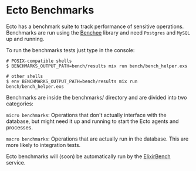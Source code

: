 # Ecto Benchmarks

Ecto has a benchmark suite to track performance of sensitive operations. Benchmarks
are run using the [Benchee](https://github.com/PragTob/benchee) library and
need `Postgres` and `MySQL` up and running.

To run the benchmarks tests just type in the console:

```
# POSIX-compatible shells
$ BENCHMARKS_OUTPUT_PATH=bench/results mix run bench/bench_helper.exs
```

```
# other shells
$ env BENCHMARKS_OUTPUT_PATH=bench/results mix run bench/bench_helper.exs
```

Benchmarks are inside the benchmarks/ directory and are divided into two
categories:

`micro benchmarks`: Operations that don't actually interface with the database,
but might need it up and running to start the Ecto agents and processes.

`macro benchmarks`: Operations that are actually run in the database. This are
more likely to integration tests.

Ecto benchmarks will (soon) be automatically run by the [ElixirBench](http://elixirbench.org)
service.
